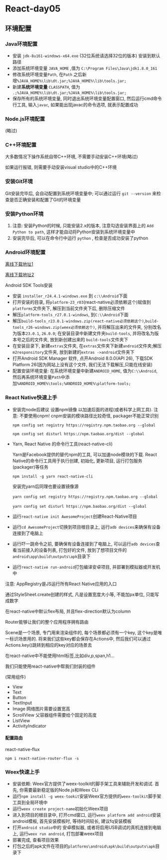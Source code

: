 # React-day05

## 环境配置

### Java环境配置

- 安装 `jdk-8u161-windows-x64.exe` (32位系统请选择32位的版本) 安装到默认路径
- 添加系统环境变量 `JAVA_HOME` ,值为 `C:\Program Files\Java\jdk1.8.0_161`
- 修改系统环境变量`Path`, 在`Path` 之后新增`%JAVA_HOME%\lib\dt.jar;%JAVA_HOME%\lib\tools.jar;` 
- 新建**系统环境变量** `CLASSPATH`, 值为 `.;%JAVA_HOME%\lib\dt.jar;%JAVA_HOME%\lib\tools.jar;`
- 保存所有的系统环境变量, 同时退出系统环境变量配置窗口, 然后运行cmd命令行工具, 输入`javac`, 如果能出现javac的命令选项, 就表示配置成功



### Node.js环境配置

(略过)



### C++环境配置

大多数情况下操作系统自带C++环境, 不需要手动安装C++环境(略过)

如果运行报错, 则需要手动安装visual studio中的C++环境



### 安装Git环境

Git安装完毕后, 会自动配置到系统环境变量中; 可以通过运行 `git --version` 来检查是否正确安装和配置了Git的环境变量



### 安装Python环境

1. 注意: 安装Python的时候, 只能安装2.x的版本, 注意勾选安装界面上的 `Add Python to path`, 这样才能自动将Python安装到系统环境变量中
2. 安装完毕后, 可以在命令行中运行 `python` , 检查是否成功安装了python



### Android环境配置

[离线下载地址1](http://mirrors.neusoft.edu.cn/android/repository/)

[离线下载地址2](http://mirrirs.zzu.edu.cn/android/repository/)

Android SDK Tools安装

- 安装 `installer_r24.4.1-windows.exe` 到 `c:\\Android`下面
- 打开安装的目录, 将`platform-23_r03`(react-native必须依赖这个)赋值到`platforms`文件夹下, 解压到当前文件夹下后, 删除压缩文件
- 解压`platform-tools_r27.0.1-windows`, 到`C:\\Android`下面
- 解压`build-tools_r23.0.1-windows.zip(react-native必须依赖这个)`,`build-tools_r26-windows.zip(weex必须依赖这个)`, 并将解压出来的文件夹, 分别改名为版本`23.0.1`, `26.0.0`; 在安装目录中新建文件夹`build-tools`, 并将改名为版本号之后的文件夹, 放到新创建出来的 `build-tools`文件夹下
- 在安装目录下, 新建`extras`文件夹, 在`extras`文件夹下新建`android`文件夹;解压`m2responsitory`文件夹, 放到新建的`extras ->android`文件夹下
- 打开Android SDK Manager 软件, 点开Android 8.0.0(API 26), 下载SDK Platform 26(因为网站上没有这个文件, 我们无法下载解压,只能在线安装)
- 配置安装环境变量: 在系统环境变量中新建`ANDROID_HOME`, 值为`C:\\Android`, 然后再系统环境变量`Path`中添加`%ANDROID_HOME%\tools;%ANDROID_HOME%\platform-tools;`



### React Native快速上手

- 安装完node后建议 设置npm镜像 以加速后面的进程(或者科学上网工具). 注意: 不要使用cnpm! cnpm安装的模块路径比较奇怪, packager不能正常识别

  `npm config set registry https://registry.npm.taobao.org --global`

  `npm config set disturl https://npm.taobao.org/dist --global`

- Yarn, React Native 的命令行工具(react-native-cli)

  Yarn是Facebook提供的替代npm的工具, 可以加速node模块的下载. React Native的命令行工具用于执行创建, 初始化, 更新项目, 运行打包服务(packager)等任务

  `npm install -g yarn react-native-cli`

  安装完yarn后同理也要设置镜像源

  ​	`yarn config set registry https://registry.npm.taobao.org --global`

  ​	`yarn config set disturl https://npm.baobao.org/dist --global`

- 运行`react-native init AwesomeProject`创建React-Native项目

- 运行`cd AwesomeProject`切换到项目根目录上, 运行`adb devices`来确保有设备连接到了电脑上

- 运行吓一跳命令之前, 要确保有设备连接到了电脑上, 可以运行`adb devices`查看当前接入的设备列表, 打包好的文件, 放到了想项目文件的`android\app\build\outputs\apk`目录下

- 运行`react-native run-android`打包编译安卓项目, 并部署到模拟器或开发机中



注意: AppRegistry是JS运行所有React Native应用的入口

通过StyleSheet.create创建的样式, 凡是设置宽度大小等, 不能加px单位, 只能写成数字

在react-native中默认flex布局, 并且flex-direction默认为column

Router能够让我们的整个应用程序拥有路由

Scene是一个场景, 专门用来渲染组件的, 每个场景都必须有一个key, 这个key是唯一标识场景用的. 将来我们这些key都会保存在Actions中, 然后我们可以通过Actions.key()跳转到相应的key对应的场景去

在react-native中不能使用html标签,比如div,p,span,h1...

我们只能使用react-native中帮我们封装的组件

(常用组件)

- View 
- Text 
- Button 
- TextInput 
- Image   网络图片需要设置宽高
- ScrollView   父容器组件需要给个固定的高度
- ListView 
- ActivityIndicator



#### 配置路由

react-native-flux

`npm i react-native-router-flux -s`



### Weex快速上手

- 安装依赖: Weex官方提供了weex-toolkit的脚手架工具来辅助开发和调试. 首先, 你需要最新稳定版的Node.js和Weex CLi
- 运行`npm install -g weex-tookit`安装Weex官方提供的`weex-toolkit`脚手架工具到全局环境中
- 运行`weex create project-name`初始化Weex项目
- 进入到项目的根目录中, 打开cmd窗口, 运行`weex platform add android`安装android模板, 首先安装模板时, 等待时间较长, 建议fq安装模板
- 打开`android studio`中的 安卓模拟器, 或者将启用USB调试的真机连接到电脑上, 运行`weex run android`, 打包部署weex项目
- 部署完成, 查看项目效果
- 打包之后的apk文件在项目的`platforms\android\apk\build\outputs\apk`目录下











































